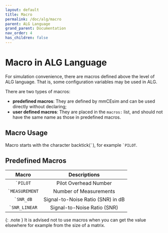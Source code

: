 ```yaml
---
layout: default
title: Macro
permalink: /doc/alg/macro
parent: ALG Language
grand_parent: Documentation
nav_order: 4
has_children: false
---
```


# Macro in ALG Language

For simulation convenience,
there are macros defined above the level of ALG language.
That is, some configuration variables may be used in ALG.

There are two types of macros:
- **predefined macros**: They are defined by mmCEsim and can be used
  directly without declaring;
- **user defined macros**: They are placed in the `macros:` list,
  and should not have the same name as those in predefined macros.

## Macro Usage
Macro starts with the character backtick(`` ` ``),
for example `` `PILOT ``.

## Predefined Macros

| Macro | Descriptions |
| :-: | :-: |
| `` `PILOT `` | Pilot Overhead Number |
| `` `MEASUREMENT `` | Number of Measurements |
| `` `SNR_dB `` | Signal-to-Noise Ratio (SNR) in dB |
| `` `SNR_LINEAR `` | Signal-to-Noise Ratio (SNR) |

{: .note }
It is advised not to use macros when you can get the value elsewhere
for example from the size of a matrix.

